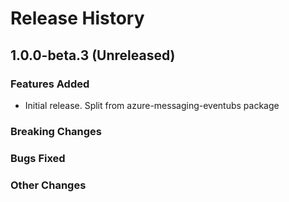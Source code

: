 # Release History

## 1.0.0-beta.3 (Unreleased)

### Features Added

- Initial release. Split from azure-messaging-eventubs package

### Breaking Changes

### Bugs Fixed

### Other Changes
